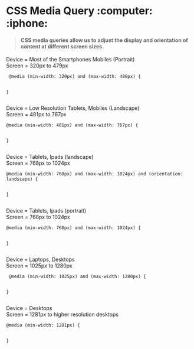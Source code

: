 <h1 class="code-line" data-line-start=0 data-line-end=1 ><a id="CSS_Media_Query_0"></a>CSS Media Query :computer: :iphone:</h1>
<blockquote>
<h4 class="code-line" data-line-start=2 data-line-end=3 ><a id="CSS_media_queries_allow_us_to_adjust_the_display_and_orientation_of_content_at_different_screen_sizes_2"></a>CSS media queries allow us to adjust the display and orientation of content at different screen sizes.</h4>
</blockquote>
<p class="has-line-data" data-line-start="6" data-line-end="8">Device = Most of the Smartphones Mobiles (Portrait)<br>
Screen = 320px to 479px</p>
<pre><code> @media (min-width: 320px) and (max-width: 480px) {


}
</code></pre>
<p class="has-line-data" data-line-start="14" data-line-end="16">Device = Low Resolution Tablets, Mobiles (Landscape)<br>
Screen = 481px to 767px</p>
<pre><code>@media (min-width: 481px) and (max-width: 767px) {


}
</code></pre>
<p class="has-line-data" data-line-start="22" data-line-end="24">Device = Tablets, Ipads (landscape)<br>
Screen = 768px to 1024px</p>
<pre><code>@media (min-width: 768px) and (max-width: 1024px) and (orientation: landscape) {


}
</code></pre>
<p class="has-line-data" data-line-start="30" data-line-end="32">Device = Tablets, Ipads (portrait)<br>
Screen =  768px to 1024px</p>
<pre><code>@media (min-width: 768px) and (max-width: 1024px) {


}
</code></pre>
<p class="has-line-data" data-line-start="38" data-line-end="40">Device = Laptops, Desktops<br>
Screen = 1025px to 1280px</p>
<pre><code> @media (min-width: 1025px) and (max-width: 1280px) {


}
</code></pre>
<p class="has-line-data" data-line-start="46" data-line-end="48">Device = Desktops<br>
Screen = 1281px to higher resolution desktops</p>
<pre><code>@media (min-width: 1281px) {

}
</code></pre>
